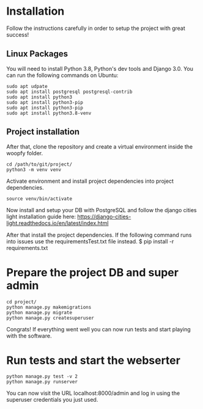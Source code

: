 # Installation
Follow the instructions carefully in order to setup the project with great success!

## Linux Packages
You will need to install Python 3.8, Python's dev tools and Django 3.0. You can run the following commands on Ubuntu:
```
sudo apt udpate
sudo apt install postgresql postgresql-contrib
sudo apt install python3
sudo apt install python3-pip
sudo apt install python3-pip
sudo apt install python3.8-venv
```
## Project installation
After that, clone the repository and create a virtual environment inside the woopfy folder.
```
cd /path/to/git/project/
python3 -m venv venv
```
Activate environment and install project dependencies into project dependencies.
```
source venv/bin/activate
```
Now install and setup your DB with PostgreSQL and follow the django cities light installation guide here:
https://django-cities-light.readthedocs.io/en/latest/index.html

After that install the project dependencies. If the following command runs into issues use the requirementsTest.txt file instead.
$ pip install -r requirements.txt

# Prepare the project DB and super admin
```
cd project/
python manage.py makemigrations
python manage.py migrate
python manage.py createsuperuser
```

Congrats! If everything went well you can now run tests and start playing with the software.

# Run tests and start the webserter
```
python manage.py test -v 2
python manage.py runserver
```
You can now visit the URL localhost:8000/admin and log in using the superuser credentials you just used.
